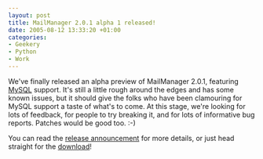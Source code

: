 ```yaml
---
layout: post
title: MailManager 2.0.1 alpha 1 released!
date: 2005-08-12 13:33:20 +01:00
categories:
- Geekery
- Python
- Work
---
```

We've finally released an alpha preview of MailManager 2.0.1, featuring [MySQL](http://www.mysql.com/) support.  It's still a little rough around the edges and has some known issues, but it should give the folks who have been clamouring for MySQL support a taste of what's to come.  At this stage, we're looking for lots of feedback, for people to try breaking it, and for lots of informative bug reports.  Patches would be good too. :-)

You can read the [release announcement](https://sourceforge.net/forum/forum.php?forum_id=487981) for more details, or just head straight for the [download](https://sourceforge.net/project/showfiles.php?group_id=85788&package_id=139174&release_id=348719)!
